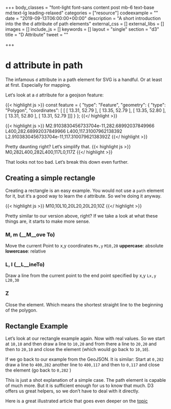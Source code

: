 +++
body_classes = "font-light font-sans content post mb-6 text-base md:text-lg leading-relaxed"
categories = ["resource"]
codeexample = ""
date = "2019-09-13T06:00:00+00:00"
description = "A short introduction into the the d attribute of path elements"
external_css = []
external_libs = []
images = []
include_js = []
keywords = []
layout = "single"
section = "d3"
title = "D Attribute"
tweet = ""

+++
# d attribute in path

The infamous `d` attribute in a path element for SVG is a handful. Or at least at first. Especially for mapping. 

Let‘s look at a `d` attribute for a geojson feature:

{{< highlight js >}}
const feature  = { 
  "type": "Feature", 
  "geometry": { 
    "type": "Polygon", 
    "coordinates": [ [
    [ 13.31, 52.79 ], 
    [ 13.35, 52.79 ], 
    [ 13.35, 52.80 ], 
    [ 13.31, 52.80 ], 
    [ 13.31, 52.79 ]]] 
  }
};
{{</ highlight >}}
  
{{< highlight js >}}
M2.9103830456733704e-11,282.68992037849966
L400,282.68992037849966
L400,117.31007962138392
L2.9103830456733704e-11,117.31007962138392Z
{{</ highlight >}}

Pretty daunting right?
Let‘s simplify that.
{{< highlight js >}}
M0,282L400,282L400,117L0,117Z
{{</ highlight >}}

That looks not too bad. 
Let’s break this down even further. 

## Creating a simple rectangle
Creating a rectangle is an easy example. You would not use a `path` element for it, but it‘s a good way to learn the `d` attribute. So we’re doing it anyway. 

{{< highlight js >}}
M10,10L10,20L20,20L20,10Z
{{</ highlight >}}

Pretty similar to our version above, right? 
If we take a look at what these things are, it starts to make more sense. 

### M, m (__M__ove To)
Move the current Point to x,y coordinates
`Mx,y` `M10,20`
__uppercase__: absolute 
__lowercase__: relative

### L, l (__L__ineTo)
Draw a line from the current point to the end point specified by x,y
`Lx,y` `L20,30`

### Z
Close the element. Which means the shortest straight line to the beginning of the polygon. 

## Rectangle Example
Let’s look at our rectangle example again. Now with real values.
So we start at `10,10` and then draw a line to `10,20` and from there a line to `20,20` and then to `20,10` and close the element (which would go back to `10,10`). 

If we go back to our example from the GeoJSON. It is similar: 
Start at `0,282` draw a line to `400,282` another line to `400,117` and then to `0,117`  and close the element (go back to `0,282` )

This is just a shot explanation of a simple case. The path element is capable of much more. But it is sufficient enough for us to know that much. D3 offers us great helpers, so we don’t have to deal with it directly. 

Here is a great illustrated article that goes even deeper on the [topic](https://css-tricks.com/svg-path-syntax-illustrated-guide/)